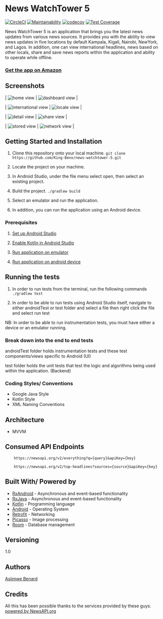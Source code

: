 # News WatchTower 5

[![CircleCI](https://circleci.com/gh/King-Benx/news-watchtower-5.svg?style=svg)](https://circleci.com/gh/King-Benx/news-watchtower-5) [![Maintainability](https://api.codeclimate.com/v1/badges/e87306cb313d69fde181/maintainability)](https://codeclimate.com/github/King-Benx/news-watchtower-5/maintainability) [![codecov](https://codecov.io/gh/King-Benx/news-watchtower-5/branch/develop/graph/badge.svg)](https://codecov.io/gh/King-Benx/news-watchtower-5) [![Test Coverage](https://api.codeclimate.com/v1/badges/e87306cb313d69fde181/test_coverage)](https://codeclimate.com/github/King-Benx/news-watchtower-5/test_coverage)

News WatchTower 5 is an application that brings you the latest news updates from various news sources. It provides you with the ability to view news updates in five locations by default Kampala, Kigali, Nairobi, NewYork, and Lagos.
In addition, one can view international headlines, news based on other locals, share and save news reports within the application and ability to operate while offline.

### [Get the app on Amazon](https://www.amazon.com/dp/B07PWG48NX/ref=sr_1_fkmrnull_2?keywords=news+watchtower+5&qid=1553190297&s=gateway&sr=8-2-fkmrnull)
  

## Screenshots
| ![home view](https://github.com/King-Benx/news-watchtower-5/blob/ft-material-design-cleanup-164682501/screenshots/home.png) | ![dashboard view](https://github.com/King-Benx/news-watchtower-5/blob/ft-material-design-cleanup-164682501/screenshots/dashboard.png) |


| ![international view](https://github.com/King-Benx/news-watchtower-5/blob/ft-material-design-cleanup-164682501/screenshots/international.png) | ![locale view](https://github.com/King-Benx/news-watchtower-5/blob/ft-material-design-cleanup-164682501/screenshots/world.png) |


| ![detail view](https://github.com/King-Benx/news-watchtower-5/blob/ft-material-design-cleanup-164682501/screenshots/details.png) | ![share view](https://github.com/King-Benx/news-watchtower-5/blob/ft-material-design-cleanup-164682501/screenshots/share.png) |


| ![stored view](https://github.com/King-Benx/news-watchtower-5/blob/ft-material-design-cleanup-164682501/screenshots/stored.png) | ![network view](https://github.com/King-Benx/news-watchtower-5/blob/ft-material-design-cleanup-164682501/screenshots/network.png) |

## Getting Started and Installation

1. Clone this repository onto your local machine.
`git clone https://github.com/King-Benx/news-watchtower-5.git`

2. Locate the project on your machine. 

3. In Android Studio, under the file menu select open, then select an existing project.

4. Build the project.
`./gradlew build`

5. Select an emulator and run the application.

6. In addition, you can run the application using an Android device.

### Prerequisites

1. [Set up Android Studio](https://developer.android.com/studio/install) 

2. [Enable Kotlin in Android Studio](https://medium.com/@elye.project/setup-kotlin-for-android-studio-1bffdf1362e8)

3. [Run application on emulator](https://developer.android.com/studio/run/emulator)

4. [Run application on android device](https://developer.android.com/studio/run/device)


## Running the tests

1. In order to run tests from the terminal, run the following commands
`./gradlew test`

2. In order to be able to run tests using Android Studio itself, navigate to either androidTest or test folder and select a file then right click the file and select run test

NB: In order to be able to run instrumentation tests, you must have either a device or an emulator running.

### Break down into the end to end tests

androidTest folder holds instrumentation tests and these test components/views specific to Android (UI)

test folder holds the unit tests that test the logic and algorithms being used within the application. (Backend)

### Coding Styles/ Conventions
- Google Java Style
- Kotlin Style
- XML Naming Conventions

## Architecture
* MVVM

## Consumed API Endpoints

```
    https://newsapi.org/v2/everything?q={query}&apiKey={key}
```

```
    https://newsapi.org/v2/top-headlines?sources={source}&apiKey={key}
```

## Built With/ Powered by

* [RxAndroid](https://github.com/ReactiveX/RxAndroid) - Asynchronous and event-based functionality
* [RxJava](https://github.com/ReactiveX/RxJava) - Asynchronous and event-based functionality
* [Kotlin](https://kotlinlang.org/) - Programming language
* [Android](https://www.android.com/) - Operating System
* [Retrofit](https://square.github.io/retrofit/) - Networking
* [Picasso](http://square.github.io/picasso/) - Image processing
* [Room](https://developer.android.com/topic/libraries/architecture/room) - Database management

## Versioning
1.0 

## Authors
[Asiimwe Benard](https://github.com/King-Benx)


## Credits
All this has been possible thanks to the services provided by these guys.
[powered by NewsAPI.org](https://newsapi.org)
